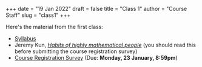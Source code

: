 +++
date = "19 Jan 2022"
draft = false
title = "Class 1"
author = "Course Staff"
slug = "class1"
+++

Here's the material from the first class:

- [Syllabus](/syllabus)
- Jeremy Kun, [_Habits of highly mathematical people_](https://medium.com/@jeremyjkun/habits-of-highly-mathematical-people-b719df12d15e) (you should read this before submitting the course registration survey)
- [Course Registration Survey]() (Due: **Monday, 23 January, 8:59pm**)

